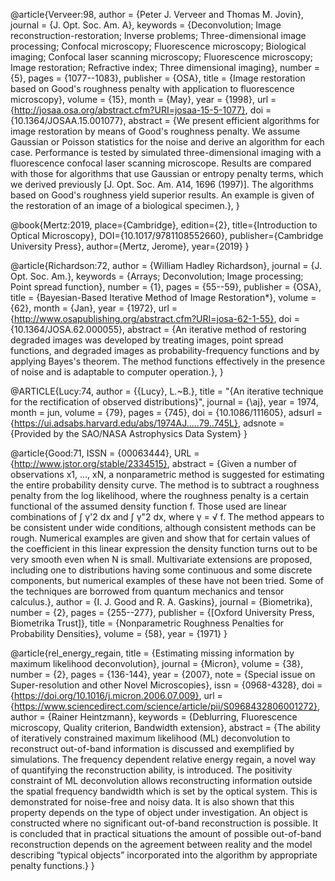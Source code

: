 @article{Verveer:98,
author = {Peter J. Verveer and Thomas M. Jovin},
journal = {J. Opt. Soc. Am. A},
keywords = {Deconvolution; Image reconstruction-restoration; Inverse problems; Three-dimensional image processing; Confocal microscopy; Fluorescence microscopy; Biological imaging; Confocal laser scanning microscopy; Fluorescence microscopy; Image restoration; Refractive index; Three dimensional imaging},
number = {5},
pages = {1077--1083},
publisher = {OSA},
title = {Image restoration based on Good's roughness penalty with application to fluorescence microscopy},
volume = {15},
month = {May},
year = {1998},
url = {http://josaa.osa.org/abstract.cfm?URI=josaa-15-5-1077},
doi = {10.1364/JOSAA.15.001077},
abstract = {We present efficient algorithms for image restoration by means of Good's roughness penalty. We assume Gaussian or Poisson statistics for the noise and derive an algorithm for each case. Performance is tested by simulated three-dimensional imaging with a fluorescence confocal laser scanning microscope. Results are compared with those for algorithms that use Gaussian or entropy penalty terms, which we derived previously \[J. Opt. Soc. Am. A14, 1696 (1997)\]. The algorithms based on Good's roughness yield superior results. An example is given of the restoration of an image of a biological specimen.},
}


@book{Mertz:2019,
    place={Cambridge},
    edition={2},
    title={Introduction to Optical Microscopy},
    DOI={10.1017/9781108552660},
    publisher={Cambridge University Press},
    author={Mertz, Jerome},
    year={2019}
}

@article{Richardson:72,
author = {William Hadley Richardson},
journal = {J. Opt. Soc. Am.},
keywords = {Arrays; Deconvolution; Image processing; Point spread function},
number = {1},
pages = {55--59},
publisher = {OSA},
title = {Bayesian-Based Iterative Method of Image Restoration$\ast$},
volume = {62},
month = {Jan},
year = {1972},
url = {http://www.osapublishing.org/abstract.cfm?URI=josa-62-1-55},
doi = {10.1364/JOSA.62.000055},
abstract = {An iterative method of restoring degraded images was developed by treating images, point spread functions, and degraded images as probability-frequency functions and by applying Bayes's theorem. The method functions effectively in the presence of noise and is adaptable to computer operation.},
}

@ARTICLE{Lucy:74,
       author = {{Lucy}, L.~B.},
        title = "{An iterative technique for the rectification of observed distributions}",
      journal = {\aj},
         year = 1974,
        month = jun,
       volume = {79},
        pages = {745},
          doi = {10.1086/111605},
       adsurl = {https://ui.adsabs.harvard.edu/abs/1974AJ.....79..745L},
      adsnote = {Provided by the SAO/NASA Astrophysics Data System}
}

@article{Good:71,
 ISSN = {00063444},
 URL = {http://www.jstor.org/stable/2334515},
 abstract = {Given a number of observations x1, ..., xN, a nonparametric method is suggested for estimating the entire probability density curve. The method is to subtract a roughness penalty from the log likelihood, where the roughness penalty is a certain functional of the assumed density function f. Those used are linear combinations of ∫ γ'2 dx and ∫ γ"2 dx, where γ = √ f. The method appears to be consistent under wide conditions, although consistent methods can be rough. Numerical examples are given and show that for certain values of the coefficient in this linear expression the density function turns out to be very smooth even when N is small. Multivariate extensions are proposed, including one to distributions having some continuous and some discrete components, but numerical examples of these have not been tried. Some of the techniques are borrowed from quantum mechanics and tensor calculus.},
 author = {I. J. Good and R. A. Gaskins},
 journal = {Biometrika},
 number = {2},
 pages = {255--277},
 publisher = {[Oxford University Press, Biometrika Trust]},
 title = {Nonparametric Roughness Penalties for Probability Densities},
 volume = {58},
 year = {1971}
}


@article{rel_energy_regain,
title = {Estimating missing information by maximum likelihood deconvolution},
journal = {Micron},
volume = {38},
number = {2},
pages = {136-144},
year = {2007},
note = {Special issue on Super-resolution and other Novel Microscopies},
issn = {0968-4328},
doi = {https://doi.org/10.1016/j.micron.2006.07.009},
url = {https://www.sciencedirect.com/science/article/pii/S0968432806001272},
author = {Rainer Heintzmann},
keywords = {Deblurring, Fluorescence microscopy, Quality criterion, Bandwidth extension},
abstract = {The ability of iteratively constrained maximum likelihood (ML) deconvolution to reconstruct out-of-band information is discussed and exemplified by simulations. The frequency dependent relative energy regain, a novel way of quantifying the reconstruction ability, is introduced. The positivity constraint of ML deconvolution allows reconstructing information outside the spatial frequency bandwidth which is set by the optical system. This is demonstrated for noise-free and noisy data. It is also shown that this property depends on the type of object under investigation. An object is constructed where no significant out-of-band reconstruction is possible. It is concluded that in practical situations the amount of possible out-of-band reconstruction depends on the agreement between reality and the model describing “typical objects” incorporated into the algorithm by appropriate penalty functions.}
}
